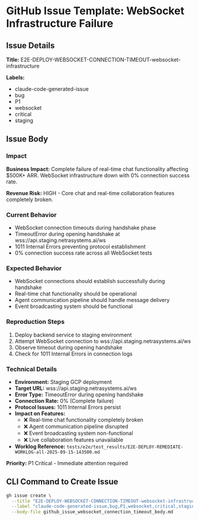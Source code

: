 # GitHub Issue Template: WebSocket Infrastructure Failure

## Issue Details
**Title:** E2E-DEPLOY-WEBSOCKET-CONNECTION-TIMEOUT-websocket-infrastructure

**Labels:**
- claude-code-generated-issue
- bug
- P1
- websocket
- critical
- staging

## Issue Body

### Impact
**Business Impact:** Complete failure of real-time chat functionality affecting $500K+ ARR. WebSocket infrastructure down with 0% connection success rate.

**Revenue Risk:** HIGH - Core chat and real-time collaboration features completely broken.

### Current Behavior
- WebSocket connection timeouts during handshake phase
- TimeoutError during opening handshake at wss://api.staging.netrasystems.ai/ws
- 1011 Internal Errors preventing protocol establishment
- 0% connection success rate across all WebSocket tests

### Expected Behavior
- WebSocket connections should establish successfully during handshake
- Real-time chat functionality should be operational
- Agent communication pipeline should handle message delivery
- Event broadcasting system should be functional

### Reproduction Steps
1. Deploy backend service to staging environment
2. Attempt WebSocket connection to wss://api.staging.netrasystems.ai/ws
3. Observe timeout during opening handshake
4. Check for 1011 Internal Errors in connection logs

### Technical Details
- **Environment:** Staging GCP deployment
- **Target URL:** wss://api.staging.netrasystems.ai/ws
- **Error Type:** TimeoutError during opening handshake
- **Connection Rate:** 0% (Complete failure)
- **Protocol Issues:** 1011 Internal Errors persist
- **Impact on Features:**
  - ❌ Real-time chat functionality completely broken
  - ❌ Agent communication pipeline disrupted
  - ❌ Event broadcasting system non-functional
  - ❌ Live collaboration features unavailable
- **Worklog Reference:** `tests/e2e/test_results/E2E-DEPLOY-REMEDIATE-WORKLOG-all-2025-09-15-143500.md`

**Priority:** P1 Critical - Immediate attention required

## CLI Command to Create Issue
```bash
gh issue create \
  --title "E2E-DEPLOY-WEBSOCKET-CONNECTION-TIMEOUT-websocket-infrastructure" \
  --label "claude-code-generated-issue,bug,P1,websocket,critical,staging" \
  --body-file github_issue_websocket_connection_timeout_body.md
```